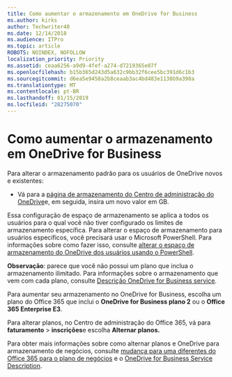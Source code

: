 ```yaml
---
title: Como aumentar o armazenamento em OneDrive for Business
ms.author: kirks
author: Techwriter40
ms.date: 12/14/2018
ms.audience: ITPro
ms.topic: article
ROBOTS: NOINDEX, NOFOLLOW
localization_priority: Priority
ms.assetid: ceaa6256-a9d9-4fef-a274-d7219365e07f
ms.openlocfilehash: b15b365d243d5a632c9bb32f6cee5bc391d6c1b3
ms.sourcegitcommit: d6ea5e9458a2b8ceaab3ac4bd483e1130b9a398a
ms.translationtype: MT
ms.contentlocale: pt-BR
ms.lasthandoff: 01/15/2019
ms.locfileid: "28275070"
---
```

# <a name="how-to-increase-storage-in-onedrive-for-business"></a>Como aumentar o armazenamento em OneDrive for Business

Para alterar o armazenamento padrão para os usuários de OneDrive novos e existentes:
  
- Vá para a [página de armazenamento do Centro de administração do OneDrive](https://admin.onedrive.com/?v=StorageSettings)e, em seguida, insira um novo valor em GB.
    
Essa configuração de espaço de armazenamento se aplica a todos os usuários para o qual você não tiver configurado os limites de armazenamento específica. Para alterar o espaço de armazenamento para usuários específicos, você precisará usar o Microsoft PowerShell. Para informações sobre como fazer isso, consulte [alterar o espaço de armazenamento do OneDrive dos usuários usando o PowerShell](https://go.microsoft.com/fwlink/?linkid=866402). 
  
 **Observação**: parece que você não possui um plano que inclua o armazenamento ilimitado. Para informações sobre o armazenamento que vem com cada plano, consulte [Descrição OneDrive for Business service](https://go.microsoft.com/fwlink/p/?LinkID=826071).
  
Para aumentar seu armazenamento no OneDrive for Business, escolha um plano do Office 365 que inclui o **OneDrive for Business plano 2** ou o **Office 365 Enterprise E3**. 
  
Para alterar planos, no Centro de administração do Office 365, vá para **faturamento** \> **inscrições**e escolha **Alternar planos.**
  
Para obter mais informações sobre como alternar planos e OneDrive para armazenamento de negócios, consulte [mudança para uma diferentes do Office 365 para o plano de negócios](https://go.microsoft.com/fwlink/?LinkId=2031117) e o [OneDrive for Business Service Description](https://go.microsoft.com/fwlink/?LinkId-2031122).
  

